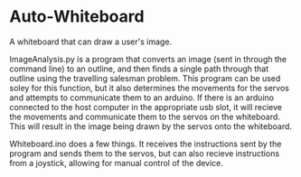 # Auto-Whiteboard
A whiteboard that can draw a user's image.

ImageAnalysis.py is a program that converts an image (sent in through the command line) to an outline, and then finds a single path through that outline using the travelling salesman problem. This program can be used soley for this function, but it also determines the movements for the servos and attempts to communicate them to an arduino. If there is an arduino connected to the host computer in the appropriate usb slot, it will recieve the movements and communicate them to the servos on the whiteboard. This will result in the image being drawn by the servos onto the whiteboard.

Whiteboard.ino does a few things. It receives the instructions sent by the program and sends them to the servos, but can also recieve instructions from a joystick, allowing for manual control of the device. 
